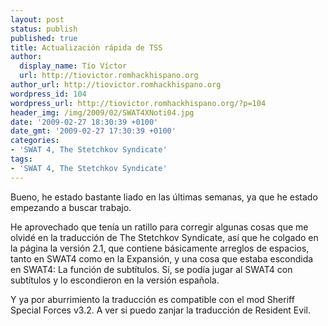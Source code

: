 ```yaml
---
layout: post
status: publish
published: true
title: Actualización rápida de TSS
author:
  display_name: Tío Víctor
  url: http://tiovictor.romhackhispano.org
author_url: http://tiovictor.romhackhispano.org
wordpress_id: 104
wordpress_url: http://tiovictor.romhackhispano.org/?p=104
header_img: /img/2009/02/SWAT4XNoti04.jpg
date: '2009-02-27 18:30:39 +0100'
date_gmt: '2009-02-27 17:30:39 +0100'
categories:
- 'SWAT 4, The Stetchkov Syndicate'
tags:
- 'SWAT 4, The Stetchkov Syndicate'
---
```

Bueno, he estado bastante liado en las últimas semanas, ya que he estado 
empezando a buscar trabajo.

He aprovechado que tenía un ratillo para corregir algunas cosas que me olvidé en la 
traducción de The Stetchkov Syndicate, así que he colgado en la página la versión 2.1, 
que contiene básicamente arreglos de espacios, tanto en SWAT4 como en la Expansión, y 
una cosa que estaba escondida en SWAT4: La función de subtítulos. Sí, se podía jugar al 
SWAT4 con subtítulos y lo escondieron en la versión española.

Y ya por aburrimiento la traducción es compatible con el mod Sheriff Special Forces v3.2. 
A ver si puedo zanjar la traducción de Resident Evil.
